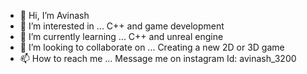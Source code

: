 - 👋 Hi, I’m Avinash
- 👀 I’m interested in ... C++ and game development
- 🌱 I’m currently learning ... C++ and unreal engine
- 💞️ I’m looking to collaborate on ... Creating a new 2D or 3D game
- 📫 How to reach me ... Message me on instagram Id: avinash_3200

<!---
Avinash3000200/Avinash3000200 is a ✨ special ✨ repository because its `README.md` (this file) appears on your GitHub profile.
You can click the Preview link to take a look at your changes.
--->
